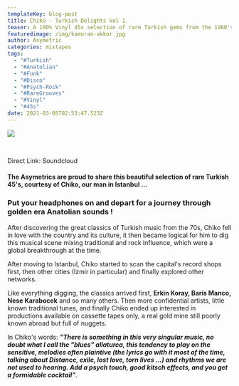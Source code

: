 ```yaml
---
templateKey: blog-post
title: Chiko - Turkish Delights Vol 1.
teaser: A 100% Vinyl 45s selection of rare Turkish gems from the 1960's and 70's...
featuredimage: /img/kamuran-akkor.jpg
author: Asymetric
categories: mixtapes
tags:
  - "#Turkish"
  - "#Anatolian"
  - "#Funk"
  - "#Disco"
  - "#Psych-Rock"
  - "#RareGrooves"
  - "#Vinyl"
  - "#45s"
date: 2021-03-05T02:53:47.523Z
---
```

![](/img/kamuran-akkor.jpg)

<br>

Direct Link: Soundcloud

#### The Asymetrics are proud to share this beautiful selection of rare Turkish 45's, courtesy of **Chiko**, our man in Istanbul ... 

### Put your headphones on and depart for a journey through golden era Anatolian sounds !



After discovering the great classics of Turkish music from the 70s, Chiko fell in love with the country and its culture, it then became logical for him to dig this musical scene mixing traditional and rock influence, which were a global breakthrough at the time. 

After moving to Istanbul, Chiko started to scan the capital's record shops first, then other cities (Izmir in particular) and finally explored other networks. 

Like everything digging, the classics arrived first, **Erkin Koray, Baris Manco, Nese Karabocek** and so many others. Then more confidential artists, little known traditional tunes, and finally Chiko ended up interested in productions available on cassette tapes only, a real gold mine still poorly known abroad but full of nuggets. 

In Chiko's words: ***"There is something in this very singular music, no doubt what I call the "blues" allaturca, this tendency to play on the sensitive, melodies often plaintive (the lyrics go with it most of the time, talking about Distance, exile, lost love, torn lives ...) and rhythms we are not used to hearing. Add a psych touch, good kitsch effects, and you get a formidable cocktail"***.